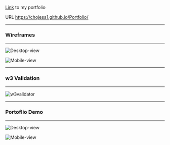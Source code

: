 [Link](https://chojess1.github.io/Portfolio/) to my portfolio

URL https://chojess1.github.io/Portfolio/

---

### Wireframes

---


![Desktop-view](https://github.com/chojess1/Portfolio/blob/main/Wireframe-desktop.png)



![Mobile-view](https://github.com/chojess1/Portfolio/blob/main/Wireframe-mobile.png)



---

### w3 Validation 

---

![w3validator](https://github.com/chojess1/Portfolio/blob/main/w3validation.png)




---

### Portoflio Demo

---


![Desktop-view](https://github.com/chojess1/Portfolio/blob/main/PortfolioDemo-desktop.gif)


![Mobile-view](https://github.com/chojess1/Portfolio/blob/main/PortfolioDemo-mobile.gif)



